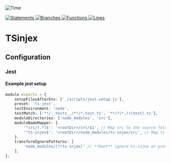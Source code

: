 ![Time](https://waka.mpassarello.de/api/badge/MaxP/interval:any/project:TSinjex?label=Project%20time)

[![Statements](https://pxammaxp.github.io/TSinjex/coverage/badges/badge-statements.svg) ![Branches](https://pxammaxp.github.io/TSinjex/coverage/badges/badge-branches.svg) ![Functions](https://pxammaxp.github.io/TSinjex/coverage/badges/badge-functions.svg) ![Lines](https://pxammaxp.github.io/TSinjex/coverage/badges/badge-lines.svg) ](https://pxammaxp.github.io/TSinjex/coverage/lcov-report/index.html)

# TSinjex

## Configuration

### Jest

#### Example jest setup

```ts
module.exports = {
    setupFilesAfterEnv: ['./scripts/jest.setup.js'],
    preset: 'ts-jest',
    testEnvironment: 'node',
    testMatch: ['**/__tests__/**/*.test.ts', '**/?(*.)+(test).ts'],
    moduleDirectories: ['node_modules', 'src'],
    moduleNameMapper: {
        '^src/(.*)$': '<rootDir>/src/$1', // Map src to the source folder
        '^ts-injex$': '<rootDir>/node_modules/ts-injex/src', // Map ts-injex to the source folder
    },
    transformIgnorePatterns: [
        'node_modules/(?!ts-injex)' // **Dont** ignore ts-injex on preset `ts-jest`
    ],
};
```